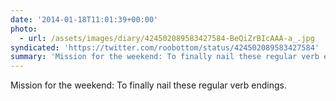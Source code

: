 ```yaml
---
date: '2014-01-18T11:01:39+00:00'
photo:
  - url: /assets/images/diary/424502089583427584-BeQiZrBIcAAA-a_.jpg
syndicated: 'https://twitter.com/roobottom/status/424502089583427584'
summary: 'Mission for the weekend: To finally nail these regular verb endings.'
---
```

Mission for the weekend: To finally nail these regular verb endings. 
